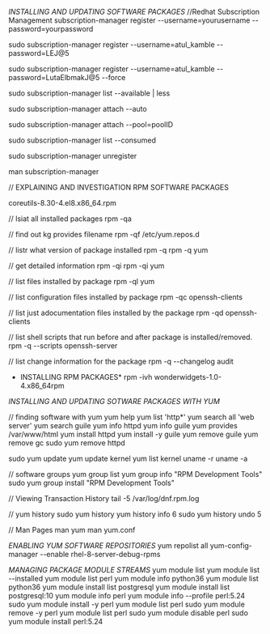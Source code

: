 *INSTALLING AND UPDATING SOFTWARE PACKAGES*
//Redhat Subscription Management
subscription-manager register --username=yourusername --password=yourpassword

sudo subscription-manager register --username=atul_kamble --password=LEJ@5

sudo subscription-manager register --username=atul_kamble --password=LutaElbmakJ@5 --force

sudo subscription-manager list --available | less

sudo subscription-manager attach --auto

sudo subscription-manager attach --pool=poolID

sudo subscription-manager list --consumed

sudo subscription-manager unregister

man subscription-manager

// EXPLAINING AND INVESTIGATION RPM SOFTWARE PACKAGES

coreutils-8.30-4.el8.x86_64.rpm

// lsiat all installed packages
rpm -qa

// find out kg provides filename
rpm -qf /etc/yum.repos.d

// listr what version of package installed
rpm -q 
rpm -q yum

// get detailed information
rpm -qi
rpm -qi yum


// list files installed by package
rpm -ql yum

// list configuration files installed by package
rpm -qc openssh-clients

// list just adocumentation files installed by the package
rpm -qd openssh-clients

// list shell scripts that run before and after package is installed/removed.
rpm -q --scripts openssh-server

// list change information for the package
rpm -q --changelog audit

* INSTALLING RPM PACKAGES*
rpm -ivh wonderwidgets-1.0-4.x86_64rpm

*INSTALLING AND UPDATING SOTWARE PACKAGES WITH YUM*

// finding software with yum
yum help
yum list 'http*'
yum search all 'web server'
yum search guile
yum info httpd
yum info guile
yum provides /var/www/html
yum install httpd
yum install -y guile
yum remove guile
yum remove gc
sudo yum remove httpd


sudo yum update
yum update kernel
yum list kernel
uname -r
uname -a

// software groups
yum group list
yum group info "RPM Development Tools"
sudo yum group install "RPM Development Tools"

// Viewing Transaction History
tail -5 /var/log/dnf.rpm.log

// yum history
sudo yum history
yum history info 6
sudo yum history undo 5

// Man Pages
man yum
man yum.conf

*ENABLING YUM SOFTWARE REPOSITORIES*
yum repolist all
yum-config-manager --enable rhel-8-server-debug-rpms

*MANAGING PACKAGE MODULE STREAMS*
yum module list
yum module list --installed
yum module list perl
yum module info python36
yum module list python36
yum module install list postgresql
yum module install list postgresql:10
yum module info perl
yum module info --profile perl:5.24
sudo yum module install -y perl
yum module list perl
sudo yum module remove -y perl
yum module list perl
sudo yum module disable perl
sudo yum module install perl:5.24
 





















